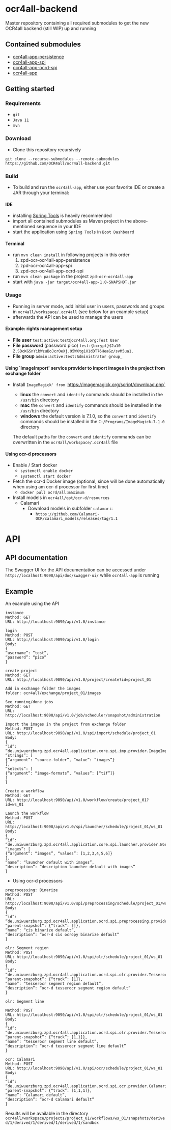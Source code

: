 # ocr4all-backend
Master repository containing all required submodules to get the new OCR4all backend (still WIP) up and running

## Contained submodules
* [ocr4all-app-persistence](https://github.com/OCR4all/ocr4all-app-persistence)
* [ocr4all-app-spi](https://github.com/OCR4all/ocr4all-app-ocrd-spi)
* [ocr4all-app-ocrd-spi](https://github.com/OCR4all/ocr4all-app-spi)
* [ocr4all-app](https://github.com/OCR4all/ocr4all-app)

## Getting started
### Requirements
* `git`
* `Java 11`
* `mvn`
### Download
* Clone this repository recursively
```
git clone --recurse-submodules --remote-submodules https://github.com/OCR4all/ocr4all-backend.git
```
### Build 
* To build and run the `ocr4all-app`, either use your favorite IDE or create a JAR through your terminal:
#### IDE
- installing [Spring Tools](https://spring.io/tools) is heavily recommended
- import all contained submodules as Maven project in the above-mentioned sequence in your IDE
- start the application using `Spring Tools` in `Boot Dashboard`
#### Terminal
- run `mvn clean install` in following projects in this order 
  1. zpd-ocr-ocr4all-app-persistence
  2. zpd-ocr-ocr4all-app-spi
  3. zpd-ocr-ocr4all-app-ocrd-spi
- run `mvn clean package` in the project `zpd-ocr-ocr4all-app`
- start with `java -jar target/ocr4all-app-1.0-SNAPSHOT.jar`
### Usage
- Running in server mode, add initial user in users, passwords and groups in `ocr4all/workspace/.ocr4all` (see below for an example setup)
- afterwards the API can be used to manage the users

#### Example: rights management setup
- **File user** `test:active:test@ocr4all.org:Test User`
- **File password** (password pico) `test:{bcrypt}$2a10` `Z.SDcKGSnYibWzuBoJcrOeXj.95WXtg1X1dDT76HeaGz/svM5ua1.`
- **File group** `admin:active:test:Administrator group_`


#### Using `ImageImport' service provider to import images in the project from exchange folder
- Install `ImageMagick' from `https://imagemagick.org/script/download.php`
  - **linux** the `convert` and `identify` commands should be installed in the `/usr/bin` directory
  - **mac** the `convert` and `identify` commands should be installed in the `/usr/bin` directory
  - **windows** the default version is 7.1.0, so the `convert` and `identify` commands should be installed in the `C:/Programs/ImageMagick-7.1.0` directory
  
  The default paths for the `convert` and `identify` commands can be overwritten in the `ocr4all/workspace/.ocr4all` file

#### Using ocr-d processors
- Enable / Start docker
  - `systemctl enable docker`
  - `systemctl start docker`
- Fetch the ocr-d Docker image (optional, since will be done automatically when using am ocr-d processor for first time)
  - `docker pull ocrd/all:maximum`
- Install models in `ocr4all/opt/ocr-d/resources`
  - Calamari 
    - Download models in subfolder `calamari`:
      - `https://github.com/Calamari-OCR/calamari_models/releases/tag/1.1`

# API 
## API documentation
The Swagger UI for the API documentation can be accessed under `http://localhost:9090/api/doc/swagger-ui/` while `ocr4all-app` is running

## Example
An example using the API
```
instance
Method: GET
URL: http://localhost:9090/api/v1.0/instance

login
Method: POST
URL: http://localhost:9090/api/v1.0/login
Body:
{
“username”: “test”,
“password”: “pico”
}

create project
Method: GET
URL: http://localhost:9090/api/v1.0/project/create?id=project_01

Add in exchange folder the images
folder: ocr4all/exchange/project_01/images

See running/done jobs
Method: GET
URL: http://localhost:9090/api/v1.0/job/scheduler/snapshot/administration

Import the images in the project from exchange folder
Method: POST
URL: http://localhost:9090/api/v1.0/spi/import/schedule/project_01
Body:
{
“id”: “de.uniwuerzburg.zpd.ocr4all.application.core.spi.imp.provider.ImageImport”,
“strings”: [
{“argument”: “source-folder”, “value”: “images”}
],
“selects”: [
{“argument”: “image-formats”, “values”: [“tif”]}
]
}

Create a workflow
Method: GET
URL: http://localhost:9090/api/v1.0/workflow/create/project_01?id=ws_01

Launch the workflow
Method: POST
URL: http://localhost:9090/api/v1.0/spi/launcher/schedule/project_01/ws_01
Body:
{
“id”: “de.uniwuerzburg.zpd.ocr4all.application.core.spi.launcher.provider.WorkflowLauncher”,
“images”: [
{“argument”: “images”, “values”: [1,2,3,4,5,6]}
],
“name”: “launcher default with images”,
“description”: “description launcher default with images”
}
```

* Using ocr-d processors
```
preprocessing: Binarize
Method: POST
URL: http://localhost:9090/api/v1.0/spi/preprocessing/schedule/project_01/ws_01
Body:
{
“id”: “de.uniwuerzburg.zpd.ocr4all.application.ocrd.spi.preprocessing.provider.CISOcropyBinarize”,
“parent-snapshot”: {“track”: []},
“name”: “cis binarize default”,
“description”: “ocr-d cis ocropy binarize default”
}

olr: Segment region
Method: POST
URL: http://localhost:9090/api/v1.0/spi/olr/schedule/project_01/ws_01
Body:
{
“id”: “de.uniwuerzburg.zpd.ocr4all.application.ocrd.spi.olr.provider.TesserocrSegmentRegion”,
“parent-snapshot”: {“track”: [1]},
“name”: “tesserocr segment region default”,
“description”: “ocr-d tesserocr segment region default”
}

olr: Segment line

Method: POST
URL: http://localhost:9090/api/v1.0/spi/olr/schedule/project_01/ws_01
Body:
{
“id”: “de.uniwuerzburg.zpd.ocr4all.application.ocrd.spi.olr.provider.TesserocrSegmentLine”,
“parent-snapshot”: {“track”: [1,1]},
“name”: “tesserocr segment line default”,
“description”: “ocr-d tesserocr segment line default”
}

ocr: Calamari
Method: POST
URL: http://localhost:9090/api/v1.0/spi/ocr/schedule/project_01/ws_01
Body:
{
“id”: “de.uniwuerzburg.zpd.ocr4all.application.ocrd.spi.ocr.provider.Calamari”,
“parent-snapshot”: {“track”: [1,1,1]},
“name”: “Calamari default”,
“description”: “ocr-d Calamari default”
}
```

Results will be available in the directory `ocr4all/workspace/projects/project_01/workflows/ws_01/snapshots/derived/1/derived/1/derived/1/derived/1/sandbox`
